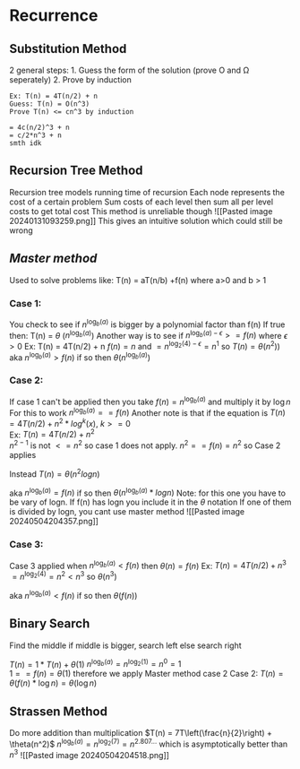 #  Recurrence 

## Substitution Method

2 general steps:
	1. Guess the form of the solution (prove O and Ω seperately)
	2. Prove by induction
```
Ex: T(n) = 4T(n/2) + n
Guess: T(n) = O(n^3)
Prove T(n) <= cn^3 by induction

= 4c(n/2)^3 + n
= c/2*n^3 + n
smth idk 
```

## Recursion Tree Method
Recursion tree models running time of recursion
	Each node represents the cost of a certain problem
	Sum costs of each level then sum all per level costs to get total cost
	This method is unreliable though
![[Pasted image 20240131093259.png]]
This gives an intuitive solution which could still be wrong

## *Master method*
Used to solve problems like: T(n) = aT(n/b) +f(n) where a>0 and b > 1
### Case 1:
You check to see if $n^{\log _b\left(a\right)}$ is bigger by a polynomial factor than f(n)
If true then: T(n) = $\theta$ ($n^{\log _b\left(a\right)}$)
Another way is to see if $n^{\log _b\left(a\right)-\epsilon} >= f(n)$ where $\epsilon > 0$
Ex: T(n) = 4T(n/2) + n
 $f(n)= n$ and $=n^{\log _2\left(4\right)-\epsilon} = n^1$ so $T(n) = \theta(n^2))$ 
 aka $n^{\log _b\left(a\right)} > f(n)$ if so then $\theta(n^{\log _b\left(a\right)} )$

### Case 2:
If case 1 can't be applied then you take $f(n)=n^{\log _b\left(a\right)}$ and multiply it by $\log n$ 
For this to work $n^{\log _b\left(a\right)} == f(n)$ 
Another note is that if the equation is  $T(n) = 4T(n/2)+ n^2*log^k(x)$, $k>= 0$  
Ex: 
$T(n) = 4T(n/2)+ n^2$   
$n^{2-1}$ is not $<= n^2$ so case 1 does not apply. 
$n^{2}== f(n) = n^2$ so Case 2 applies

Instead $T(n) = \theta(n^2logn)$  

 aka $n^{\log _b\left(a\right)} = f(n)$ if so then $\theta(n^{\log _b\left(a\right)} *logn)$ 
 Note: for this one you have to be vary of logn. If f(n) has logn you include it in the $\theta$ notation 
 If one of them is divided by logn, you cant use master method
 ![[Pasted image 20240504204357.png]]
### Case 3: 
Case 3 applied when $n^{\log _b\left(a\right)} < f(n)$ then $\theta(n) = f(n)$
Ex: 
$T(n) = 4T(n/2)+ n^3$   
$=n^{\log _2\left(4\right)} = n^{2} < n^3$ so $\theta(n^3)$ 


 aka $n^{\log _b\left(a\right)} < f(n)$ if so then $\theta(f(n))$  
## Binary Search
Find the middle
if middle is bigger, search left
else search right

$T(n) = 1*T(n) + \theta(1)$
$n^{\log _b\left(a\right)} = n^{\log _2\left(1\right)} = n^{0}= 1$  
$1 == f(n) = \theta(1)$ therefore we apply Master method case 2
Case 2: $T(n) = \theta(f(n)*\log n) = \theta(\log n)$  

## Strassen Method
Do more addition than multiplication
$T(n) = 7T\left(\frac{n}{2}\right) + \theta(n^2)$ 
$n^{\log _b\left(a\right)} = n^{\log _2\left(7\right)} = n^{2.807...}$ which is asymptotically better than $n^3$ 
![[Pasted image 20240504204518.png]]
